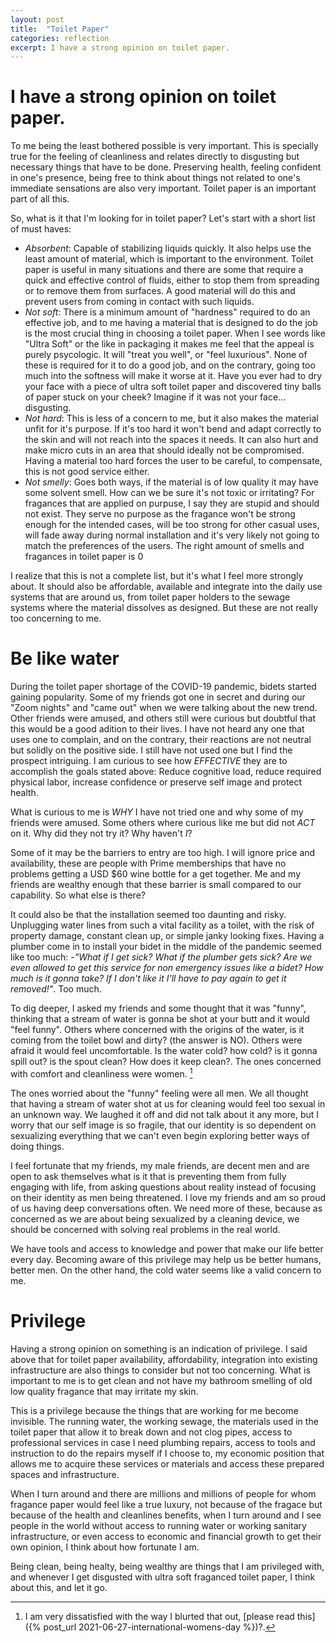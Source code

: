 ```yaml
---
layout: post
title:  "Toilet Paper"
categories: reflection
excerpt: I have a strong opinion on toilet paper.
---
```

# I have a strong opinion on toilet paper.

To me being the least bothered possible is very important. This is specially true for the feeling of cleanliness and relates directly to disgusting but necessary things that have to be done.
Preserving health, feeling confident in one's presence, being free to think about things not related to one's immediate sensations are also very important. Toilet paper is an important part of all this.

So, what is it that I'm looking for in toilet paper? Let's start with a short list of must haves:

* _Absorbent_: Capable of stabilizing liquids quickly. It also helps use the least amount of material, which is important to the environment. Toilet paper is useful in many situations and there are some that require a quick and effective control of
  fluids, either to stop them from spreading or to remove them from surfaces. A good material will do this and prevent users from coming in contact with such liquids.
* _Not soft_: There is a minimum amount of "hardness" required to do an effective job, and to me having a material that is designed to do the job is the most crucial thing in choosing a toilet paper.
  When I see words like "Ultra Soft" or the like in packaging it makes me feel that the appeal is purely psycologic. It will "treat you well", or "feel luxurious". None of these is required for
  it to do a good job, and on the contrary, going too much into the softness will make it worse at it. Have you ever had to dry your face with a piece of ultra soft toilet paper and discovered tiny balls of paper stuck on your cheek? Imagine if it was not your face... disgusting.
* _Not hard_: This is less of a concern to me, but it also makes the material unfit for it's purpose. If it's too hard it won't bend and adapt correctly to the skin and will not reach into the spaces it needs. It can also hurt and make micro cuts in an area that
  should ideally not be compromised. Having a material too hard forces the user to be careful, to compensate, this is not good service either.
* _Not smelly_: Goes both ways, if the material is of low quality it may have some solvent smell. How can we be sure it's not toxic or irritating? For fragances that are applied on purpuse, I say they are stupid and should not exist. They serve no purpose as the
  fragance won't be strong enough for the intended cases, will be too strong for other casual uses, will fade away during normal installation and it's very likely not going to match the preferences of the users. The right amount of smells and fragances in toilet paper is 0

I realize that this is not a complete list, but it's what I feel more strongly about. It should also be affordable, available and integrate into the daily use systems that are around us, from toilet paper holders to the sewage systems where the material dissolves as designed. But these are not really too concerning to me.

# Be like water

During the toilet paper shortage of the COVID-19 pandemic, bidets started gaining popularity. Some of my friends got one in secret and during our "Zoom nights" and "came out" when we were talking about the new trend. Other friends were amused, and others still were curious but doubtful that this would be a good adition to their lives. I have not heard any one that uses one to complain, and on the contrary, their reactions are not neutral but solidly on the positive side. I still have not used one but I find
the prospect intriguing. I am curious to see how _EFFECTIVE_ they are to accomplish the goals stated above: Reduce cognitive load, reduce required physical labor, increase confidence or preserve self image and protect health.

What is curious to me is _WHY_ I have not tried one and why some of my friends were amused. Some others where curious like me but did not _ACT_ on it. Why did they not try it? Why haven't _I_?

Some of it may be the barriers to entry are too high. I will ignore price and availability, these are people with Prime memberships that have no problems getting a USD $60 wine bottle for a get together. Me and my friends are wealthy enough that these barrier is small compared to our capability. So what else is there?

It could also be that the installation seemed too daunting and risky. Unplugging water lines from such a vital facility as a toilet, with the risk of property damage, constant clean up, or simple janky looking fixes. Having a plumber come in to install your bidet in the middle of the pandemic seemed like too much: -_"What if I get sick? What if the plumber gets sick? Are we even allowed to get this service for non emergency issues like a bidet? How much is it gonna take? If I don't like it I'll have to pay again to get it removed!"_. Too much.

To dig deeper, I asked my friends and some thought that it was "funny", thinking that a stream of water is gonna be shot at your butt and it would "feel funny". Others where concerned with the origins of the water, is it coming from the toilet bowl and dirty? (the answer is NO). Others were afraid it would feel uncomfortable. Is the water cold? how cold? is it gonna spill out? is the spout clean? How does it keep clean?. The ones concerned with comfort and cleanliness were women. [^1]

The ones worried about the "funny" feeling were all men. We all thought that having a stream of water shot at us for cleaning would feel too sexual in an unknown way. We laughed it off and did not talk about it any more, but I worry that our self image is so fragile, that our identity is so dependent on sexualizing everything that we can't even begin exploring better ways of doing things.

I feel fortunate that my friends, my male friends, are decent men and are open to ask themselves what is it that is preventing them from fully engaging with life, from asking questions about reality instead of focusing on their identity as men being threatened. I love my friends and am so proud of us having deep conversations often. We need more of these, because as concerned as we are about being sexualized by a cleaning device, we should be concerned with solving real problems in the real world.

We have tools and access to knowledge and power that make our life better every day. Becoming aware of this privilege may help us be better humans, better men. On the other hand, the cold water seems like a valid concern to me.

# Privilege

Having a strong opinion on something is an indication of privilege. I said above that for toilet paper availability, affordability, integration into existing infrastructure are also things to consider but not too concerning. What is important to me is to get clean and not have my bathroom smelling of old low quality fragance that may irritate my skin.

This is a privilege because the things that are working for me become invisible. The running water, the working sewage, the materials used in the toilet paper that allow it to break down and not clog pipes, access to professional services in case I need plumbing repairs, access to tools and instruction to do the repairs myself if I choose to, my economic position that allows me to acquire these services or materials and access these prepared spaces and infrastructure.

When I turn around and there are millions and millions of people for whom fragance paper would feel like a true luxury, not because of the fragace but because of the health and cleanlines benefits, when I turn around and I see people in the world without access to running water or working sanitary infrastructure, or even access to economic and financial growth to get their own opinion, I think about how fortunate I am.

Being clean, being healty, being wealthy are things that I am privileged with, and whenever I get disgusted with ultra soft fraganced toilet paper, I think about this, and let it go.

[^1]: I am very dissatisfied with the way I blurted that out, [please read this]({% post_url 2021-06-27-international-womens-day %})?.